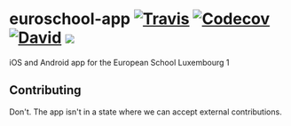 euroschool-app [![Travis](https://img.shields.io/travis/eslcc/euroschool-app.svg?style=flat-square)]() [![Codecov](https://img.shields.io/codecov/c/github/eslcc/euroschool-app.svg?style=flat-square)]() [![David](https://img.shields.io/david/eslcc/euroschool-app.svg?style=flat-square)]() ![](https://img.shields.io/badge/state-pre--alpha-red.svg?style=flat-square)
======

iOS and Android app for the European School Luxembourg 1

## Contributing

Don't. The app isn't in a state where we can accept external contributions.
